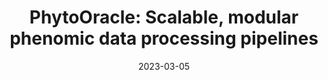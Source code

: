 ---
title: "PhytoOracle: Scalable, modular phenomic data processing pipelines"
collection: publications
date: 2023-03-05
# permalink: /publication/2023-PhytoOracle
venue: 'Frontiers in Plant Science <b>[Impact Factor 6.6]</b>'
# paperurl: 'https://emmanuelgonz.github.io/files/fpls-14-1112973.pdf'
link: 'https://doi.org/10.3389/fpls.2023.1112973'
citation: '<b>Gonzalez, E.M.</b>, Zarei, A., Hendler, N., Simmons, T., Zarei, A., Demieville, J., et al. (2023). PhytoOracle: Scalable, modular phenomics data processing pipelines. Front Plant Sci 14, 684. doi: 10.3389/FPLS.2023.1112973.'
---